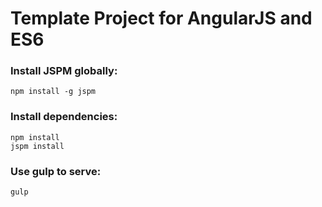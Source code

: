 # Template Project for AngularJS and ES6

### Install JSPM globally:
    npm install -g jspm

### Install dependencies:
    npm install
    jspm install

### Use gulp to serve:
    gulp

